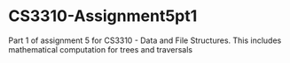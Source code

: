 # CS3310-Assignment5pt1
Part 1 of assignment 5 for CS3310 - Data and File Structures. This includes mathematical computation for trees and traversals
